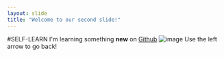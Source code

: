 ```yaml
---
layout: slide
title: "Welcome to our second slide!"
---
```

#SELF-LEARN
I'm learning something **new** on [Github](www.github.com)
![image](https://octodex.github.com/images/yaktocat.png)
Use the left arrow to go back!
